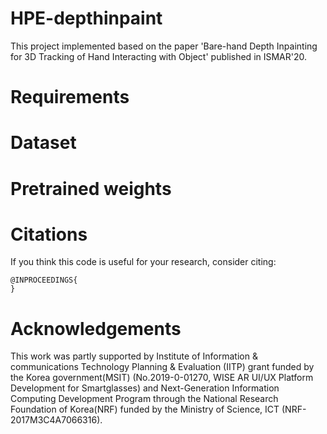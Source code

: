 # HPE-depthinpaint

This project implemented based on the paper 'Bare-hand Depth Inpainting for 3D Tracking of Hand Interacting with Object' published in ISMAR'20.

# Requirements

# Dataset

# Pretrained weights

# Citations
If you think this code is useful for your research, consider citing:
```
@INPROCEEDINGS{
}
```

# Acknowledgements
This work was partly supported by Institute of Information & communications Technology Planning & Evaluation (IITP) grant funded by the Korea government(MSIT) (No.2019-0-01270, WISE AR UI/UX Platform Development for Smartglasses) and Next-Generation Information Computing Development Program through the National Research Foundation of Korea(NRF) funded by the Ministry of Science, ICT (NRF-2017M3C4A7066316).
